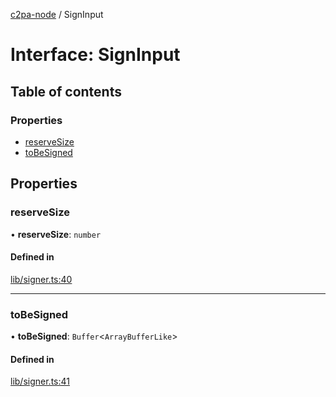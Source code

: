 [c2pa-node](../README.md) / SignInput

# Interface: SignInput

## Table of contents

### Properties

- [reserveSize](SignInput.md#reservesize)
- [toBeSigned](SignInput.md#tobesigned)

## Properties

### reserveSize

• **reserveSize**: `number`

#### Defined in

[lib/signer.ts:40](https://github.com/contentauth/c2pa-node/blob/796fe3f/js-src/lib/signer.ts#L40)

___

### toBeSigned

• **toBeSigned**: `Buffer`\<`ArrayBufferLike`\>

#### Defined in

[lib/signer.ts:41](https://github.com/contentauth/c2pa-node/blob/796fe3f/js-src/lib/signer.ts#L41)
